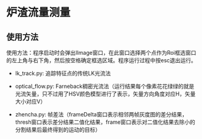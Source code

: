 # 炉渣流量测量


## 使用方法
使用方法：程序启动时会弹出IImage窗口，在此窗口选择两个点作为Roi框选窗口的左上角与右下角，然后按空格确定框选区域。程序运行过程中按esc退出运行。

- lk_track.py: 追踪特征点的传统LK光流法

- optical_flow.py:  Farneback稠密光流法（运行结果每个像素花花绿绿的就是光流矢量，只不过用了HSV颜色模型进行了表示，矢量方向角度对应H，矢量大小对应V）

- zhencha.py: 帧差法（frameDelta窗口表示相邻两帧灰度图的差分结果，thresh窗口表示差分结果二值化结果，frame窗口表示对二值化结果去除小的分割结果后最终得到的运动的目标）
